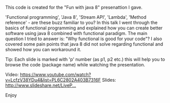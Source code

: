 This code is created for the "Fun with java 8" presenattion I gave.

'Functional programming', 'Java 8', 'Stream API', 'Lambda', 'Method reference' - are these buzz familiar to you?
In this talk I went through the basics of functional programming and explained how you can create better software using java 8 combined with functional paradigm.
The main question I tried to answer is: "Why functional is good for your code"?
I also covered some pain points that java 8 did not solve regarding functional and showed how you can workaround it.

Tip: Each slide is marked with 'p' number (as p1, p2 etc.) this will help you to browse the code (package name) while watching the presentation.

Video: https://www.youtube.com/watch?v=LcfzV38YDu4&list=PL6C2802A403B7316F
Slides: http://www.slideshare.net/LiveP...­

Enjoy
